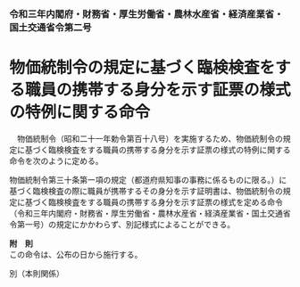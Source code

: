 ### 令和三年内閣府・財務省・厚生労働省・農林水産省・経済産業省・国土交通省令第二号  
# 物価統制令の規定に基づく臨検検査をする職員の携帯する身分を示す証票の様式の特例に関する命令  
　物価統制令（昭和二十一年勅令第百十八号）を実施するため、物価統制令の規定に基づく臨検検査をする職員の携帯する身分を示す証票の様式の特例に関する命令を次のように定める。  
  
物価統制令第三十条第一項の規定（都道府県知事の事務に係るものに限る。）に基づく臨検検査の際に職員が携帯するその身分を示す証明書は、物価統制令の規定に基づく臨検検査をする職員の携帯する身分を示す証票の様式を定める命令（令和三年内閣府・財務省・厚生労働省・農林水産省・経済産業省・国土交通省令第一号）の規定にかかわらず、別記様式によることができる。  
  
**附　則**  
この命令は、公布の日から施行する。  
  
別（本則関係）  

          
        